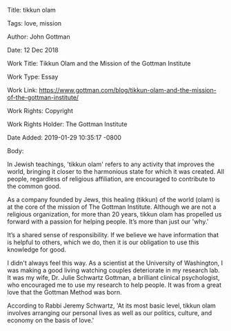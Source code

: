 Title:  tikkun olam

Tags:   love, mission

Author: John Gottman

Date:   12 Dec 2018

Work Title: Tikkun Olam and the Mission of the Gottman Institute

Work Type: Essay

Work Link: https://www.gottman.com/blog/tikkun-olam-and-the-mission-of-the-gottman-institute/

Work Rights: Copyright

Work Rights Holder: The Gottman Institute

Date Added: 2019-01-29 10:35:17 -0800

Body: 

In Jewish teachings, 'tikkun olam' refers to any activity that improves the world, bringing it closer to the harmonious state for which it was created. All people, regardless of religious affiliation, are encouraged to contribute to the common good.

As a company founded by Jews, this healing (tikkun) of the world (olam) is at the core of the mission of The Gottman Institute. Although we are not a religious organization, for more than 20 years, tikkun olam has propelled us forward with a passion for helping people. It’s more than just our 'why.'

It’s a shared sense of responsibility. If we believe we have information that is helpful to others, which we do, then it is our obligation to use this knowledge for good.

I didn't always feel this way. As a scientist at the University of Washington, I was making a good living watching couples deteriorate in my research lab. It was my wife, Dr. Julie Schwartz Gottman, a brilliant clinical psychologist, who encouraged me to use my research to help people. It was from a great love that the Gottman Method was born.

According to Rabbi Jeremy Schwartz, 'At its most basic level, tikkun olam involves arranging our personal lives as well as our politics, culture, and economy on the basis of love.'
